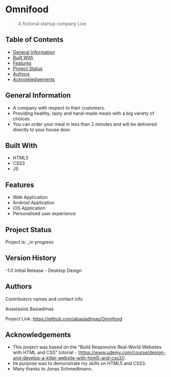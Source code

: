 # Omnifood
> A fictional startup company
> Live


## Table of Contents
* [General Information](#general-information)
* [Built With](#built-with)
* [Features](#features)
* [Project Status](#project-status)
* [Authors](#authors)
* [Acknowledgements](#acknowledgements)


## General Information
- A company with respect to their customers.
- Providing healthy, tasty and hand-made meals with a big variety of choices.
- You can order your meal in less than 2 minutes and will be delivered directly to your house door. 


## Built With
- HTML5
- CSS3
- JS


## Features
- Web Application
- Android Application
- iOS Application
- Personalised user experience


## Project Status
Project is: _in progress


## Version History

-1.0
	Initial Release - Desktop Design


## Authors

Contributors names and contact info

Anastasios Basiadimas

Project Link: https://github.com/abasiadimas/Omnifood


## Acknowledgements
- This project was based on the "Build Responsive Real-World Websites with HTML and CSS" tutorial - (https://www.udemy.com/course/design-and-develop-a-killer-website-with-html5-and-css3/).
- Its purpose was to demonstrate my skills on HTML5 and CSS3. 
- Many thanks to Jonas Schmedtmann.

